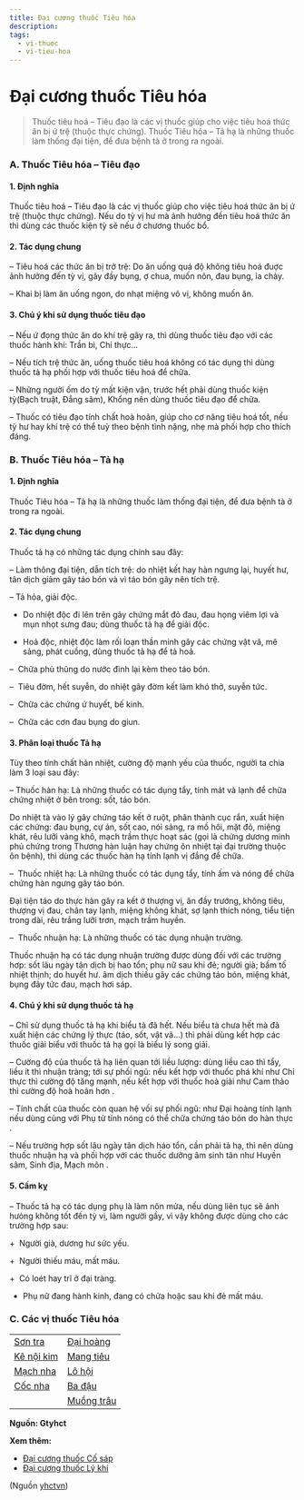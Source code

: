 ```yaml
---
title: Đại cương thuốc Tiêu hóa 
description: 
tags:
  - vi-thuoc
  - vi-tieu-hoa
---
```


# Đại cương thuốc Tiêu hóa  

> Thuốc tiêu hoá – Tiêu đạo là các vị thuốc giúp cho việc tiêu hoá thức ăn bị ứ trệ (thuộc thực chứng). Thuốc Tiêu hóa – Tả hạ là những thuốc làm thống đại tiện, để đưa bệnh tà ở trong ra ngoài.

### A. Thuốc Tiêu hóa – Tiêu đạo

#### 1. Định nghĩa

Thuốc tiêu hoá – Tiêu đạo là các vị thuốc giúp cho việc tiêu hoá thức ăn bị ứ trệ (thuộc thực chứng). Nếu do tỳ vị hư mà ảnh hưởng đến tiêu hoá thức ăn thì dùng các thuốc kiện tỳ sẽ nếu ở chương thuốc bổ.

#### 2. Tác dụng chung

– Tiêu hoá các thức ăn bị trở trệ: Do ăn uống quá độ không tiêu hoá đuợc ảnh hưởng đến tỳ vị, gây đầy bụng, ợ chua, muốn nôn, đau bụng, ỉa chảy.

– Khai bị làm ăn uống ngon, do nhạt miệng vô vị, không muốn ăn.

#### 3. Chú ý khi sử dụng thuốc tiêu đạo

– Nếu ứ đọng thức ăn do khí trệ gây ra, thì dùng thuốc tiêu đạo với các thuốc hành khí: Trần bì, Chỉ thực…

– Nếu tích trệ thức ăn, uống thuốc tiêu hoá không có tác dụng thì dùng thuốc tả hạ phối hợp với thuốc tiêu hoá để chữa.

– Những người ốm do tỳ mất kiện vận, trước hết phải dùng thuốc kiện tỳ(Bạch truật, Đẳng sâm), Khổng nên dùng thuốc tiêu đạo để chữa.

– Thuốc có tiêu đạo tính chất hoà hoãn, giúp cho cơ năng tiêu hoá tốt, nếu tỳ hư hay khí trệ có thể tuỳ theo bệnh tình nặng, nhẹ mà phối hợp cho thích đáng.

### B. Thuốc Tiêu hóa – Tả hạ

#### 1. Định nghĩa

Thuốc Tiêu hóa – Tả hạ là những thuốc làm thống đại tiện, để đưa bệnh tà ở trong ra ngoài.

#### 2. Tác dụng chung

Thuốc tả hạ có những tác dụng chính sau đây:

– Làm thông đại tiện, dẫn tích trệ: do nhiệt kết hay hàn ngưng lại, huyết hư, tân dịch giảm gây táo bón và vì táo bón gây nên tích trệ.

– Tả hỏa, giải độc.

+ Do nhiệt độc đi lên trên gây chứng mắt đỏ đau, đau họng viêm lợi và mụn nhọt sưng đau; dùng thuốc tả hạ để giải độc.

+ Hoả độc, nhiệt độc làm rối loạn thần minh gây các chứng vật vã, mê sảng, phát cuồng, dùng thuốc tả hạ để tả hoả.

–  Chữa phù thũng do nước đình lại kèm theo táo bón.

–  Tiêu đờm, hết suyễn, do nhiệt gây đờm kết làm khó thở, suyễn tức.

–  Chữa các chứng ứ huyết, bế kinh.

–  Chữa các cơn đau bụng do giun.

#### 3. Phân loại thuốc Tả hạ

Tùy theo tính chất hàn nhiệt, cường độ mạnh yếu của thuốc, người ta chia làm 3 loại sau đây:

– Thuốc hàn hạ: Là những thuốc có tác dụng tẩy, tính mát và lạnh để chữa chứng nhiệt ở bên trong: sốt, táo bón.

Do nhiệt tà vào lý gây chứng táo kết ở ruột, phân thành cục rắn, xuất hiện các chứng: đau bụng, cự án, sốt cao, nói sảng, ra mồ hôi, mặt đỏ, miệng khát, rêu lưỡi vàng khô, mạch trầm thực hoạt sác (gọi là chứng dương minh phủ chứng trong Thương hàn luận hay chứng ôn nhiệt tại đại trường thuộc ôn bệnh), thì dùng các thuốc hàn hạ tính lạnh vị đắng để chữa.

–  Thuốc nhiệt hạ: Là những thuốc có tác dụng tẩy, tính ấm và nóng để chữa chứng hàn ngưng gây táo bón.

Đại tiện táo do thực hàn gây ra kết ở thượng vị, ăn đầy trướng, không tiêu, thượng vị đau, chân tay lạnh, miệng không khát, sợ lạnh thích nóng, tiểu tiện trong dài, rêu trắng lưỡi trơn, mạch trầm huyền.

–  Thuốc nhuận hạ: Là những thuốc có tác dụng nhuận trường.

Thuốc nhuận hạ có tác dụng nhuận trường được dùng đối với các trường hơp: sốt lâu ngày tân dịch bị hao tổn; phụ nữ sau khi đẻ; người già; bấm tố nhiệt thịnh; do huyết hư. âm dịch thiếu gây các chứng táo bón, miệng khát, bụng đây tức đau, mạch hơi sáp.

#### 4. Chú ý khi sử dụng thuốc tả hạ

– Chỉ sử dụng thuốc tả hạ khi biểu tà đã hết. Nếu biểu tà chưa hết mà đã xuất hiện các chứng lý thực (táo, sốt, vật vã…) thì phải dùng kết hợp các thuốc giải biểu với thuốc tả hạ gọi là biểu lý song giải.

– Cường độ của thuốc tả hạ liên quan tới liều lượng: dùng liều cao thì tẩy, liều ít thì nhuận tràng; tới sự phối ngũ: nếu kết hợp với thuốc phá khí như Chỉ thực thì cường độ tăng mạnh, nếu kết hợp với thuốc hoà giải như Cam thảo thì cường độ hoà hoãn hơn .

– Tính chất của thuốc còn quan hệ vối sự phối ngũ: như Đại hoàng tính lạnh nếu dùng cùng với Phụ tử tính nóng có thể chữa chứng táo bón do hàn thực .

– Nếu trường hợp sốt lâu ngày tân dịch háo tổn, cần phải tả hạ, thì nên dùng thuốc nhuận hạ và phối hợp với các thuốc dưỡng âm sinh tân như Huyền sâm, Sinh địa, Mạch môn .

#### 5. Cấm kỵ

– Thuốc tả hạ có tác dụng phụ là làm nôn mửa, nếu dùng liên tục sẽ ảnh hưỏng không tốt đến tỳ vị, làm người gầy, vì vậy không được dùng cho các trường hợp sau:

+  Người già, dương hư sức yếu.

+  Người thiếu máu, mất máu.

+  Có loét hay trĩ ở đại tràng.

+ Phụ nữ đang hành kinh, đang có chửa hoặc sau khi đẻ mất máu.

### C. Các vị thuốc Tiêu hóa

|  |  |
| --- | --- |
| [Sơn tra](/yhctvn/vi-thuoc-son-tra) | [Đại hoàng](/yhctvn/vi-thuoc-dai-hoang) |
| [Kê nội kim](/yhctvn/vi-thuoc-ke-noi-kim-mang-me-ga) | [Mang tiêu](/yhctvn/vi-thuoc-mang-tieu) |
| [Mạch nha](/yhctvn/vi-thuoc-mach-nha) | [Lô hội](/yhctvn/cac-vi-thuoc-tu-cay-lo-hoi) |
| [Cốc nha](/yhctvn/vi-thuoc-coc-nha) | [Ba đậu](/yhctvn/vi-thuoc-ba-dau) |
|  | [Muồng trâu](/yhctvn/vi-thuoc-muong-trau-chua-hac-lao) |

**Nguồn: Gtyhct**

**Xem thêm:**

* [Đại cương thuốc Cố sáp](/yhctvn/dai-cuong-thuoc-co-sap)
* [Đại cương thuốc Lý khí](/yhctvn/dai-cuong-thuoc-ly-khi)

(Nguồn <a href="https://yhctvn.com/dai-cuong-thuoc-tieu-hoa/" target="_blank">yhctvn</a>)

